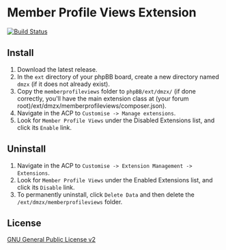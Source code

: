 # Member Profile Views Extension

[![Build Status](https://travis-ci.org/dmzx/Member-Profile-Views.svg?branch=master)](https://travis-ci.org/dmzx/Member-Profile-Views)

## Install
1. Download the latest release.
2. In the `ext` directory of your phpBB board, create a new directory named `dmzx` (if it does not already exist).
3. Copy the `memberprofileviews` folder to `phpBB/ext/dmzx/` (if done correctly, you'll have the main extension class at (your forum root)/ext/dmzx/memberprofileviews/composer.json).
4. Navigate in the ACP to `Customise -> Manage extensions`.
5. Look for `Member Profile Views` under the Disabled Extensions list, and click its `Enable` link.

## Uninstall
1. Navigate in the ACP to `Customise -> Extension Management -> Extensions`.
2. Look for `Member Profile Views` under the Enabled Extensions list, and click its `Disable` link.
3. To permanently uninstall, click `Delete Data` and then delete the `/ext/dmzx/memberprofileviews` folder.

## License
[GNU General Public License v2](http://opensource.org/licenses/GPL-2.0)
